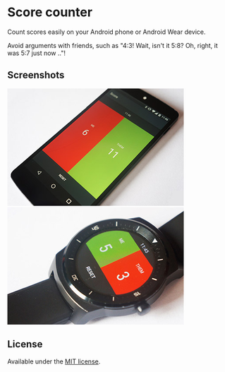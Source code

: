 # Score counter
Count scores easily on your Android phone or Android Wear device.

Avoid arguments with friends, such as "4:3! Wait, isn't it 5:8? Oh, right, it was 5:7 just now .."!

## Screenshots
<img src="_screens/phone.jpg" />
<img src="_screens/wear.jpg" />

## License
Available under the [MIT license](LICENSE).
